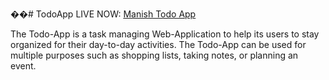 ��#   T o d o A p p 
LIVE NOW: [Manish Todo App](https://manishtodoweb.ccbp.tech/)

The Todo-App is a task managing Web-Application to help its users to stay organized for their day-to-day activities.
The Todo-App can be used for multiple purposes such as shopping lists, taking notes, or planning an event.
 
 
